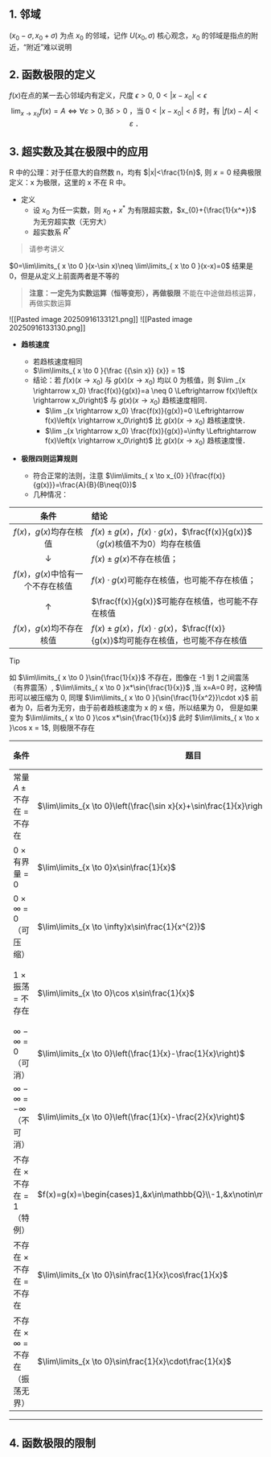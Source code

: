 ## 1. 邻域
$(x_{0}-\sigma,x_{0}+\sigma)$ 为点 $x_{0}$ 的邻域，记作 $U(x_{0},\sigma)$
核心观念，$x_{0}$ 的邻域是指点的附近，“附近”难以说明
## 2. 函数极限的定义
$f(x)$在点的某一去心邻域内有定义，尺度 $\epsilon>0$, $0<|x-x_{0}|<\epsilon$
$$
\lim _{x \rightarrow x_0} f(x)=A \Leftrightarrow \forall \varepsilon>0, \exists \delta>0 \text { ，当 } 0<\left|x-x_0\right|<\delta \text { 时，有 }|f(x)-A|<\varepsilon \text { ．}
$$
## 3. **超实数**及其在极限中的应用
R 中的公理：对于任意大的自然数 n，均有 $|x|<\frac{1}{n}$, 则 $x=0$
经典极限定义：x 为极限，这里的 x 不在 R 中。

- 定义
	- 设 $x_{0}$ 为任一实数，则 $x_{0}+x^*$ 为有限超实数，$x_{0}+{\frac{1}{x^*}}$ 为无穷超实数（无穷大）
	- 超实数系 $R^*$ 
> 请参考讲义

$0=\lim\limits_{ x \to 0 }(x-\sin x)\neq \lim\limits_{ x \to 0 }(x-x)=0$
结果是 0，但是从定义上前面两者是不等的

> **注意：一定先为实数运算（恒等变形），再做极限**
> 不能在中途做趋核运算，再做实数运算


![[Pasted image 20250916133121.png]]
![[Pasted image 20250916133130.png]]

- **趋核速度**
	- 若趋核速度相同
	- $\lim\limits_{ x \to 0 }{\frac {{\sin x}} {x}} = 1$
	- 结论：若 $f(x)\left(x \rightarrow x_0\right)$ 与 $g(x)\left(x \rightarrow x_0\right)$ 均以 0 为核值，则 $\lim _{x \rightarrow x_0} \frac{f(x)}{g(x)}=a \neq 0 \Leftrightarrow f(x)\left(x \rightarrow x_0\right)$ 与 $g(x)\left(x \rightarrow x_0\right)$ 趋核速度相同．
		- $\lim _{x \rightarrow x_0} \frac{f(x)}{g(x)}=0 \Leftrightarrow f(x)\left(x \rightarrow x_0\right)$ 比 $g(x)\left(x \rightarrow x_0\right)$ 趋核速度快．
		- $\lim _{x \rightarrow x_0} \frac{f(x)}{g(x)}=\infty \Leftrightarrow f(x)\left(x \rightarrow x_0\right)$ 比 $g(x)\left(x \rightarrow x_0\right)$ 趋核速度慢．

- **极限四则运算规则**
	- 符合正常的法则，注意 $\lim\limits_{ x \to x_{0} }{\frac{f(x)}{g(x)}}=\frac{A}{B}(B\neq{0})$
	- 几种情况：

|         **条件**          | **结论**                                                                  |
| :---------------------: | :---------------------------------------------------------------------- |
|   $f(x)$，$g(x)$均存在核值    | $f(x) \pm g(x)$，$f(x) \cdot g(x)$，$\frac{f(x)}{g(x)}$（$g(x)$核值不为0）均存在核值 |
|      $\downarrow$       | $f(x) \pm g(x)$不存在核值；                                                   |
| $f(x)$，$g(x)$中恰有一个不存在核值 | $f(x) \cdot g(x)$可能存在核值，也可能不存在核值；                                       |
|       $\uparrow$        | $\frac{f(x)}{g(x)}$可能存在核值，也可能不存在核值                                      |
|   $f(x)$，$g(x)$均不存在核值   | $f(x) \pm g(x)$，$f(x) \cdot g(x)$，$\frac{f(x)}{g(x)}$均可能存在核值，也可能不存在核值   |
> [!tip] 
> 如 $\lim\limits_{ x \to 0 }\sin{\frac{1}{x}}$ 不存在，图像在 -1 到 1 之间震荡（有界震荡）,
> $\lim\limits_{ x \to 0 }x*\sin{\frac{1}{x}}$ ,当 x=A=0 时，这种情形可以被压缩为 0, 
> 同理 $\lim\limits_{ x \to 0 }{\sin{\frac{1}{x^2}}\cdot x}$ 前者为 0，后者为无穷，由于前者趋核速度为 x 的 x 倍，所以结果为 0，
> 但是如果变为 $\lim\limits_{ x \to 0 }\cos x*\sin{\frac{1}{x}}$ 此时 $\lim\limits_{ x \to x }\cos x = 1$, 则极限不存在


| 条件                  | 题目                                                                           | $f(x)$ 极限                                         | $g(x)$ 极限                                  | 结论     |
| ------------------- | ---------------------------------------------------------------------------- | ------------------------------------------------- | ------------------------------------------ | ------ |
| 常量 $A$ ± 不存在 = 不存在  | $\lim\limits_{x \to 0}\left(\frac{\sin x}{x}+\sin\frac{1}{x}\right)$         | $\lim\limits_{x \to 0}\frac{\sin x}{x}=1$         | $\lim\limits_{x \to 0}\sin\frac{1}{x}$ 不存在 | 极限不存在  |
| 0 × 有界量 = 0         | $\lim\limits_{x \to 0}x\sin\frac{1}{x}$                                      | $\lim\limits_{x \to 0}x=0$                        | $\sin\frac{1}{x}$ 有界                       | 极限为 0  |
| 0 × ∞ = 0（可压缩）      | $\lim\limits_{x \to \infty}x\sin\frac{1}{x^{2}}$                             | $\lim\limits_{x \to \infty}\sin\frac{1}{x^{2}}=0$ | $\lim\limits_{x \to \infty}x=\infty$       | 极限为 0  |
| 1 × 振荡 = 不存在        | $\lim\limits_{x \to 0}\cos x\sin\frac{1}{x}$                                 | $\lim\limits_{x \to 0}\cos x=1$                   | $\lim\limits_{x \to 0}\sin\frac{1}{x}$ 不存在 | 极限不存在  |
| ∞ − ∞ = 0（可消）       | $\lim\limits_{x \to 0}\left(\frac{1}{x}-\frac{1}{x}\right)$                  | $\lim\limits_{x \to 0}\frac{1}{x}=\infty$         | $\lim\limits_{x \to 0}\frac{1}{x}=\infty$  | 极限为 0  |
| ∞ − ∞ = −∞（不可消）     | $\lim\limits_{x \to 0}\left(\frac{1}{x}-\frac{2}{x}\right)$                  | $\lim\limits_{x \to 0}\frac{1}{x}=\infty$         | $\lim\limits_{x \to 0}\frac{2}{x}=\infty$  | 极限为 −∞ |
| 不存在 × 不存在 = 1（特例）   | $f(x)=g(x)=\begin{cases}1,&x\in\mathbb{Q}\\-1,&x\notin\mathbb{Q}\end{cases}$ | 不存在                                               | 不存在                                        | 极限为 1  |
| 不存在 × 不存在 = 不存在     | $\lim\limits_{x \to 0}\sin\frac{1}{x}\cos\frac{1}{x}$                        | 不存在                                               | 不存在                                        | 极限不存在  |
| 不存在 × ∞ = 不存在（振荡无界） | $\lim\limits_{x \to 0}\sin\frac{1}{x}\cdot\frac{1}{x}$                       | 不存在                                               | $\lim\limits_{x \to 0}\frac{1}{x}=\infty$  | 极限不存在  |

---
## 4. 函数极限的限制
